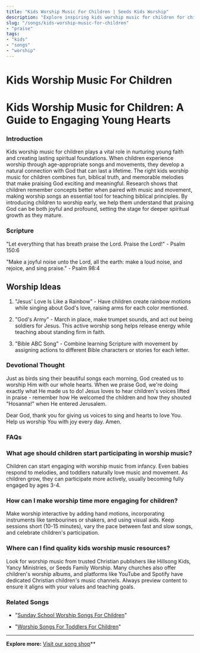 ```yaml
---
title: "Kids Worship Music For Children | Seeds Kids Worship"
description: "Explore inspiring kids worship music for children for children's worship and faith development. Biblical music resources for families and ministry."
slug: "/songs/kids-worship-music-for-children"
- "praise"
tags:
- "kids"
- "songs"
- "worship"
---
```


# Kids Worship Music For Children

# Kids Worship Music for Children: A Guide to Engaging Young Hearts

### Introduction
Kids worship music for children plays a vital role in nurturing young faith and creating lasting spiritual foundations. When children experience worship through age-appropriate songs and movements, they develop a natural connection with God that can last a lifetime. The right kids worship music for children combines fun, biblical truth, and memorable melodies that make praising God exciting and meaningful. Research shows that children remember concepts better when paired with music and movement, making worship songs an essential tool for teaching biblical principles. By introducing children to worship early, we help them understand that praising God can be both joyful and profound, setting the stage for deeper spiritual growth as they mature.

### Scripture
"Let everything that has breath praise the Lord. Praise the Lord!" - Psalm 150:6

"Make a joyful noise unto the Lord, all the earth: make a loud noise, and rejoice, and sing praise." - Psalm 98:4

## Worship Ideas
1. "Jesus' Love Is Like a Rainbow" - Have children create rainbow motions while singing about God's love, raising arms for each color mentioned.

2. "God's Army" - March in place, make trumpet sounds, and act out being soldiers for Jesus. This active worship song helps release energy while teaching about standing firm in faith.

3. "Bible ABC Song" - Combine learning Scripture with movement by assigning actions to different Bible characters or stories for each letter.

### Devotional Thought
Just as birds sing their beautiful songs each morning, God created us to worship Him with our whole hearts. When we praise God, we're doing exactly what He made us to do! Jesus loves to hear children's voices lifted in praise - remember how He welcomed the children and how they shouted "Hosanna!" when He entered Jerusalem.

Dear God, thank you for giving us voices to sing and hearts to love You. Help us worship You with joy every day. Amen.

### FAQs

### What age should children start participating in worship music?
Children can start engaging with worship music from infancy. Even babies respond to melodies, and toddlers naturally love music and movement. As children grow, they can participate more actively, usually becoming fully engaged by ages 3-4.

### How can I make worship time more engaging for children?
Make worship interactive by adding hand motions, incorporating instruments like tambourines or shakers, and using visual aids. Keep sessions short (10-15 minutes), vary the pace between fast and slow songs, and celebrate children's participation.

### Where can I find quality kids worship music resources?
Look for worship music from trusted Christian publishers like Hillsong Kids, Yancy Ministries, or Seeds Family Worship. Many churches also offer children's worship albums, and platforms like YouTube and Spotify have dedicated Christian children's music channels. Always preview content to ensure it aligns with your values and teaching goals.

### Related Songs

- "[Sunday School Worship Songs For Children](/songs/sunday-school-worship-songs-for-children/)"

- "[Worship Songs For Toddlers For Children](/songs/worship-songs-for-toddlers-for-children/)"

---

**Explore more:** [Visit our song shop](https://seedskidsworship.com/shop)**

<!-- Schema Markup -->
<script type="application/ld+json">
{
  "@context": "https://schema.org",
  "@type": "MusicRecording",
  "name": "Kids Worship Music For Children",
  "byArtist": {
    "@type": "MusicGroup",
    "name": "Seeds Kids Worship"
  },
  "isFamilyFriendly": true,
  "url": "https://seedskidsworship.com/songs/kids-worship-music-for-children/"
}
</script>